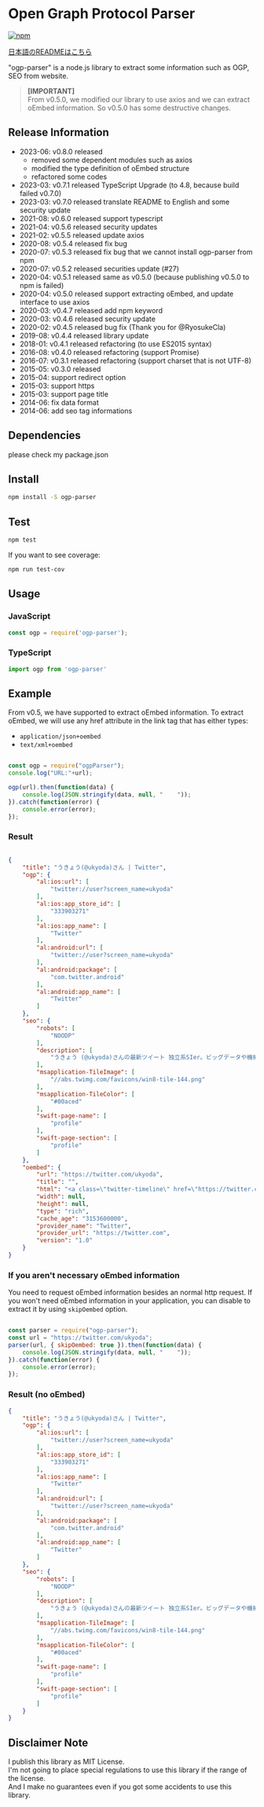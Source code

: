 # Open Graph Protocol Parser

[![npm][npm]][npm-url]

[日本語のREADMEはこちら](README-ja.md)

"ogp-parser" is a node.js library to extract some information such as OGP, SEO from website.

> **[IMPORTANT]**  
> From v0.5.0, we modified our library to use axios and we can extract oEmbed information. So v0.5.0 has some destructive changes.  

## Release Information

* 2023-06: v0.8.0 released
  * removed some dependent modules such as axios
  * modified the type definition of oEmbed structure
  * refactored some codes
* 2023-03: v0.7.1 released TypeScript Upgrade (to 4.8, because build failed v0.7.0)
* 2023-03: v0.7.0 released translate README to English and some security update
* 2021-08: v0.6.0 released support typescript
* 2021-04: v0.5.6 released security updates
* 2021-02: v0.5.5 released update axios
* 2020-08: v0.5.4 released fix bug
* 2020-07: v0.5.3 released fix bug that we cannot install ogp-parser from npm
* 2020-07: v0.5.2 released securities update (#27)
* 2020-04: v0.5.1 released same as v0.5.0 (because publishing v0.5.0 to npm is failed)
* 2020-04: v0.5.0 released support extracting oEmbed, and update interface to use axios
* 2020-03: v0.4.7 released add npm keyword
* 2020-03: v0.4.6 released security update
* 2020-02: v0.4.5 released bug fix (Thank you for @RyosukeCla)
* 2019-08: v0.4.4 released library update
* 2018-01: v0.4.1 released refactoring (to use ES2015 syntax)
* 2016-08: v0.4.0 released refactoring (support Promise)
* 2016-07: v0.3.1 released refactoring (support charset that is not UTF-8)
* 2015-05: v0.3.0 released
* 2015-04: support redirect option
* 2015-03: support https
* 2015-03: support page title
* 2014-06: fix data format
* 2014-06: add seo tag informations

## Dependencies

please check my package.json

## Install

```bash
npm install -S ogp-parser
```

## Test

```bash
npm test
```

If you want to see coverage:

```bash
npm run test-cov
```

## Usage

### JavaScript

```javascript
const ogp = require('ogp-parser');
```

### TypeScript

```typescript
import ogp from 'ogp-parser'
```

## Example

From v0.5, we have supported to extract oEmbed information.
To extract oEmbed, we will use any href attribute in the link tag that has either types:

* `application/json+oembed`
* `text/xml+oembed`

```javascript

const ogp = require("ogpParser");
console.log("URL:"+url);

ogp(url).then(function(data) {
    console.log(JSON.stringify(data, null, "    "));
}).catch(function(error) {
    console.error(error);
});

```

### Result

```json

{
    "title": "うきょう(@ukyoda)さん | Twitter",
    "ogp": {
        "al:ios:url": [
            "twitter://user?screen_name=ukyoda"
        ],
        "al:ios:app_store_id": [
            "333903271"
        ],
        "al:ios:app_name": [
            "Twitter"
        ],
        "al:android:url": [
            "twitter://user?screen_name=ukyoda"
        ],
        "al:android:package": [
            "com.twitter.android"
        ],
        "al:android:app_name": [
            "Twitter"
        ]
    },
    "seo": {
        "robots": [
            "NOODP"
        ],
        "description": [
            "うきょう (@ukyoda)さんの最新ツイート 独立系SIer。ビッグデータや機械学習を使ったシステム開発によく携わっています。 最近はPythonが多いですが、JavascriptとかPHPとかJavaとかC/C++での開発もやってます。 https://t.co/y8iW4rQ7lD ザクソン村"
        ],
        "msapplication-TileImage": [
            "//abs.twimg.com/favicons/win8-tile-144.png"
        ],
        "msapplication-TileColor": [
            "#00aced"
        ],
        "swift-page-name": [
            "profile"
        ],
        "swift-page-section": [
            "profile"
        ]
    },
    "oembed": {
        "url": "https://twitter.com/ukyoda",
        "title": "",
        "html": "<a class=\"twitter-timeline\" href=\"https://twitter.com/ukyoda?ref_src=twsrc%5Etfw\">Tweets by ukyoda</a>\n<script async src=\"https://platform.twitter.com/widgets.js\" charset=\"utf-8\"></script>\n",
        "width": null,
        "height": null,
        "type": "rich",
        "cache_age": "3153600000",
        "provider_name": "Twitter",
        "provider_url": "https://twitter.com",
        "version": "1.0"
    }
}

```

### If you aren't necessary oEmbed information

You need to request oEmbed information besides an normal http request.
If you won't need oEmbed information in your application, you can disable to extract it by using `skipOembed` option.

```javascript

const parser = require("ogp-parser");
const url = "https://twitter.com/ukyoda";
parser(url, { skipOembed: true }).then(function(data) {
    console.log(JSON.stringify(data, null, "    "));
}).catch(function(error) {
    console.error(error);
});

```

### Result (no oEmbed)

```json
{
    "title": "うきょう(@ukyoda)さん | Twitter",
    "ogp": {
        "al:ios:url": [
            "twitter://user?screen_name=ukyoda"
        ],
        "al:ios:app_store_id": [
            "333903271"
        ],
        "al:ios:app_name": [
            "Twitter"
        ],
        "al:android:url": [
            "twitter://user?screen_name=ukyoda"
        ],
        "al:android:package": [
            "com.twitter.android"
        ],
        "al:android:app_name": [
            "Twitter"
        ]
    },
    "seo": {
        "robots": [
            "NOODP"
        ],
        "description": [
            "うきょう (@ukyoda)さんの最新ツイート 独立系SIer。ビッグデータや機械学習を使ったシステム開発によく携わっています。 最近はPythonが多いですが、JavascriptとかPHPとかJavaとかC/C++での開発もやってます。 https://t.co/y8iW4rQ7lD ザクソン村"
        ],
        "msapplication-TileImage": [
            "//abs.twimg.com/favicons/win8-tile-144.png"
        ],
        "msapplication-TileColor": [
            "#00aced"
        ],
        "swift-page-name": [
            "profile"
        ],
        "swift-page-section": [
            "profile"
        ]
    }
}

```

## Disclaimer Note

I publish this library as MIT License.  
I'm not going to place special regulations to use this library if the range of the license.  
And I make no guarantees even if you got some accidents to use this library.

[npm]: https://img.shields.io/npm/v/ogp-parser
[npm-url]: https://www.npmjs.com/package/ogp-parser

